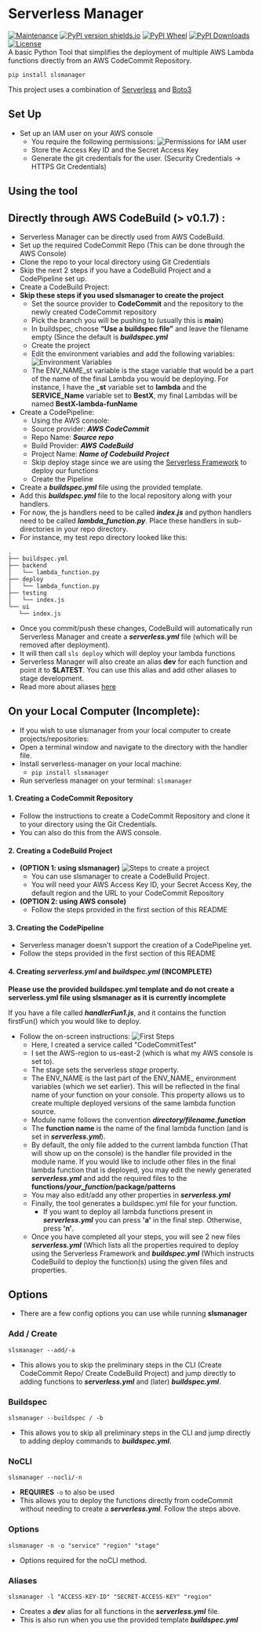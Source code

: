 # Serverless Manager
[![Maintenance](https://img.shields.io/badge/Maintained%3F-yes-green.svg)](https://GitHub.com/AineshSootha/serverlessManager/commits)
[![PyPI version shields.io](https://img.shields.io/pypi/v/slsmanager)](https://pypi.org/project/slsmanager/)
[![PyPI Wheel](https://img.shields.io/pypi/wheel/slsmanager)](https://pypi.org/project/slsmanager/)
[![PyPI Downloads](https://img.shields.io/pypi/dm/slsmanager)](https://pypi.org/project/slsmanager/)
[![License](https://img.shields.io/pypi/l/slsmanager)](https://github.com/AineshSootha/serverlessManager/blob/main/LICENSE)\
A basic Python Tool that simplifies the deployment of multiple AWS Lambda functions directly from an AWS CodeCommit Repository.

    pip install slsmanager


This project uses a combination of [Serverless](https://www.serverless.com/) and [Boto3](https://boto3.amazonaws.com/v1/documentation/api/latest/guide/quickstart.html)
## Set Up

 - Set up an IAM user on your AWS console 
	 - You require the following permissions:
	  ![Permissions for IAM user](/assets/permissions.png)
	 - Store the Access Key ID and the Secret Access Key
	 - Generate the git credentials for the user. (Security Credentials -> HTTPS Git Credentials)


## Using the tool
## Directly through AWS CodeBuild (> v0.1.7) :
 - Serverless Manager can be directly used from AWS CodeBuild. 
 - Set up the required CodeCommit Repo (This can be done through the AWS Console)
 - Clone the repo to your local directory using Git Credentials
 - Skip the next 2 steps if you have a CodeBuild Project and a CodePipeline set up.
- Create a CodeBuild Project:
- **Skip these steps if you used slsmanager to create the project**
	- Set the source provider to **CodeCommit** and the repository to the newly created CodeCommit repository
	- Pick the branch you will be pushing to (usually this is **main**)
	- In buildspec, choose **“Use a buildspec file”** and leave the filename empty (Since the default is  **_buildspec.yml_**
	- Create the project
	- Edit the environment variables and add the following variables:
	 ![Environment Variables](/assets/envVariables.png)
	- The ENV_NAME_st variable is the stage variable that would be a part of the name of the final Lambda you would be deploying. For instance, I have the **_st** variable set to **lambda** and the **SERVICE_Name** variable set to **BestX**, my final Lambdas will be named **BestX-lambda-funName**
 -  Create a CodePipeline:
	 - Using the AWS console:
	- Source provider:  **_AWS CodeCommit_**
	- Repo Name:  **_Source repo_**
	- Build Provider:  **_AWS_**  **_CodeBuild_**
	- Project Name:  **_Name of Codebuild Project_**
	- Skip deploy stage since we are using the [Serverless Framework](https://www.serverless.com/framework/docs/providers/aws/) to deploy our functions
	- Create the Pipeline
 - Create a ***buildspec.yml*** file using the provided template.
 - Add this ***buildspec.yml*** file to the local repository along with your handlers.
 - For now, the js handlers need to be called ***index.js*** and python handlers need to be called ***lambda_function.py***. Place these handlers in sub-directories in your repo directory. 
 - For instance, my test repo directory looked like this:
 ```
 . 
├── buildspec.yml 
├── backend  
│   └── lambda_function.py   
├── deploy  
│   └── lambda_function.py  
├── testing  
│   └── index.js  
└── ui  
    └── index.js
```
 - Once you commit/push these changes, CodeBuild will automatically run Serverless Manager and create a ***serverless.yml*** file (which will be removed after deployment).
 - It will then call `sls deploy` which will deploy your lambda functions
 - Serverless Manager will also create an alias **dev** for each function and point it to **$LATEST**. You can use this alias and add other aliases to stage development.
 - Read more about aliases [here](https://docs.aws.amazon.com/lambda/latest/dg/configuration-aliases.html)

## On your Local Computer (Incomplete):
- If you wish to use slsmanager from your local computer to create projects/repositories:
 - Open a terminal window and navigate to the directory with the handler file. 
- Install serverless-manager on your local machine:
	- `pip install slsmanager`
 - Run serverless manager on your terminal:
	  `slsmanager`
  
#### 1. Creating a CodeCommit Repository
- Follow the instructions to create a CodeCommit Repository and clone it to your directory using the Git Credentials.
- You can also do this from the AWS console.

#### 2. Creating a CodeBuild Project
 - **(OPTION 1: using slsmanager)**
 ![Steps to create a project](/assets/cbproj.png)
	- You can use slsmanager to create a CodeBuild Project.
	- You will need your AWS Access Key ID, your Secret Access Key, the default region and the URL to your CodeCommit Repository
- **(OPTION 2: using AWS console)**
	- Follow the steps provided in the first section of this README

#### 3. Creating the CodePipeline
- Serverless manager doesn't support the creation of a CodePipeline yet. 
- Follow the steps provided in the first section of this README



#### 4. Creating ***serverless.yml*** and ***buildspec.yml*** (INCOMPLETE)
**Please use the provided buildspec.yml template and do not create a serverless.yml file using slsmanager as it is currently incomplete**

 If you have a file called ***handlerFun1.js***, and it contains the function firstFun() which you would like to deploy.
 - Follow the on-screen instructions:
  ![First Steps](/assets/firstSteps.png)
	 - Here, I created a service called "CodeCommitTest" 
	 - I set the AWS-region to us-east-2 (which is what my AWS console is set to). 
	 - The stage sets the serverless *stage* property.
	 - The ENV_NAME is the last part of the ENV_NAME_ environment variables (which we set earlier). This will be reflected in the final name of your function on your console. This property allows us to create multiple  deployed versions of the same lambda function source.
	 - Module name follows the convention ***directory/filename.function***
	 - The **function name** is the name of the final lambda function (and is set in ***serverless.yml***).
	 - By default, the only file added to the current lambda function (That will show up on the console) is the handler file provided in the module name. If you would like to include other files in the final lambda function that is deployed, you may edit the newly generated ***serverless.yml*** and add the required files to the **functions/*your_function*/package/patterns**
	 - You may also edit/add any other properties in ***serverless.yml***
	 - Finally, the tool generates a buildspec.yml file for your function.
		 - If you want to deploy all lambda functions present in ***serverless.yml*** you can press **'a'** in the final step. Otherwise, press **'n'**.
	 - Once you have completed all your steps, you will see 2 new files ***serverless.yml*** (Which lists all the properties required to deploy using the Serverless Framework and ***buildspec.yml*** (Which instructs CodeBuild to deploy the function(s) using the given files and properties.



 ## Options
- There are a few config options you can use while running **slsmanager**
### Add / Create
   `slsmanager --add/-a` 
   
   - This allows you to skip the preliminary steps in the CLI (Create CodeCommit Repo/ Create CodeBuild Project) and jump directly to adding functions to ***serverless.yml*** and (later) ***buildspec.yml***.

### Buildspec
`slsmanager --buildspec / -b`
	
 - This allows you to skip all preliminary steps in the CLI and jump directly to adding deploy commands to ***buildspec.yml***.

### NoCLI
`slsmanager --nocli/-n`

- **REQUIRES** `-o` to also be used
- This allows you to deploy the functions directly from codeCommit without needing to create a ***serverless.yml***. Follow the steps above.

### Options
`slsmanager -n -o "service" "region" "stage"`

- Options required for the noCLI method.

### Aliases

`slsmanager -l "ACCESS-KEY-ID" "SECRET-ACCESS-KEY" "region"`

- Creates a ***dev*** alias for all functions in the ***serverless.yml*** file.
- This is also run when you use the provided template ***buildspec.yml***
